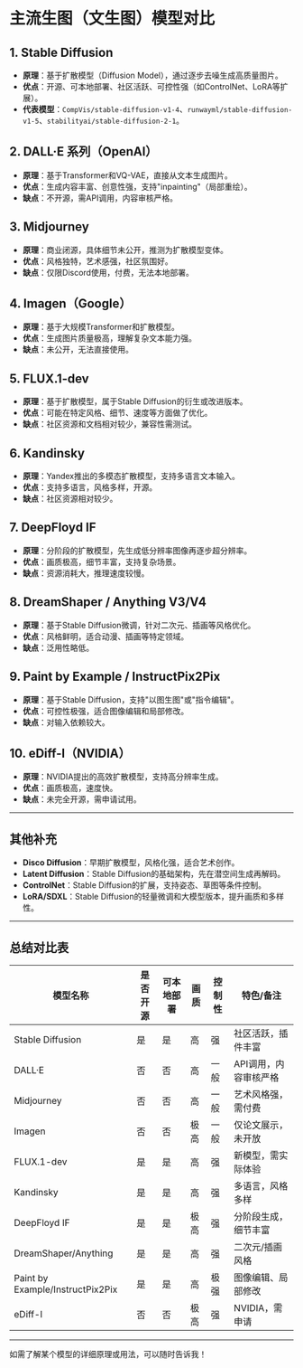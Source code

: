 # 主流生图（文生图）模型对比

## 1. Stable Diffusion
- **原理**：基于扩散模型（Diffusion Model），通过逐步去噪生成高质量图片。
- **优点**：开源、可本地部署、社区活跃、可控性强（如ControlNet、LoRA等扩展）。
- **代表模型**：`CompVis/stable-diffusion-v1-4`、`runwayml/stable-diffusion-v1-5`、`stabilityai/stable-diffusion-2-1`。

## 2. DALL·E 系列（OpenAI）
- **原理**：基于Transformer和VQ-VAE，直接从文本生成图片。
- **优点**：生成内容丰富、创意性强，支持"inpainting"（局部重绘）。
- **缺点**：不开源，需API调用，内容审核严格。

## 3. Midjourney
- **原理**：商业闭源，具体细节未公开，推测为扩散模型变体。
- **优点**：风格独特，艺术感强，社区氛围好。
- **缺点**：仅限Discord使用，付费，无法本地部署。

## 4. Imagen（Google）
- **原理**：基于大规模Transformer和扩散模型。
- **优点**：生成图片质量极高，理解复杂文本能力强。
- **缺点**：未公开，无法直接使用。

## 5. FLUX.1-dev
- **原理**：基于扩散模型，属于Stable Diffusion的衍生或改进版本。
- **优点**：可能在特定风格、细节、速度等方面做了优化。
- **缺点**：社区资源和文档相对较少，兼容性需测试。

## 6. Kandinsky
- **原理**：Yandex推出的多模态扩散模型，支持多语言文本输入。
- **优点**：支持多语言，风格多样，开源。
- **缺点**：社区资源相对较少。

## 7. DeepFloyd IF
- **原理**：分阶段的扩散模型，先生成低分辨率图像再逐步超分辨率。
- **优点**：画质极高，细节丰富，支持复杂场景。
- **缺点**：资源消耗大，推理速度较慢。

## 8. DreamShaper / Anything V3/V4
- **原理**：基于Stable Diffusion微调，针对二次元、插画等风格优化。
- **优点**：风格鲜明，适合动漫、插画等特定领域。
- **缺点**：泛用性略低。

## 9. Paint by Example / InstructPix2Pix
- **原理**：基于Stable Diffusion，支持"以图生图"或"指令编辑"。
- **优点**：可控性极强，适合图像编辑和局部修改。
- **缺点**：对输入依赖较大。

## 10. eDiff-I（NVIDIA）
- **原理**：NVIDIA提出的高效扩散模型，支持高分辨率生成。
- **优点**：画质极高，速度快。
- **缺点**：未完全开源，需申请试用。

---

## 其他补充

- **Disco Diffusion**：早期扩散模型，风格化强，适合艺术创作。
- **Latent Diffusion**：Stable Diffusion的基础架构，先在潜空间生成再解码。
- **ControlNet**：Stable Diffusion的扩展，支持姿态、草图等条件控制。
- **LoRA/SDXL**：Stable Diffusion的轻量微调和大模型版本，提升画质和多样性。

---

## 总结对比表

| 模型名称         | 是否开源 | 可本地部署 | 画质 | 控制性 | 特色/备注                |
|------------------|----------|------------|------|--------|--------------------------|
| Stable Diffusion | 是       | 是         | 高   | 强     | 社区活跃，插件丰富        |
| DALL·E           | 否       | 否         | 高   | 一般   | API调用，内容审核严格      |
| Midjourney       | 否       | 否         | 高   | 一般   | 艺术风格强，需付费        |
| Imagen           | 否       | 否         | 极高 | 一般   | 仅论文展示，未开放        |
| FLUX.1-dev       | 是       | 是         | 高   | 强     | 新模型，需实际体验        |
| Kandinsky        | 是       | 是         | 高   | 强     | 多语言，风格多样          |
| DeepFloyd IF     | 是       | 是         | 极高 | 强     | 分阶段生成，细节丰富      |
| DreamShaper/Anything | 是    | 是         | 高   | 强     | 二次元/插画风格           |
| Paint by Example/InstructPix2Pix | 是 | 是   | 高   | 极强   | 图像编辑、局部修改        |
| eDiff-I          | 否       | 否         | 极高 | 强     | NVIDIA，需申请            |

---

如需了解某个模型的详细原理或用法，可以随时告诉我！ 